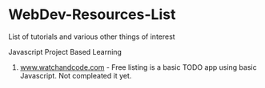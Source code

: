 # WebDev-Resources-List
List of tutorials and various other things of interest

Javascript Project Based Learning
1. www.watchandcode.com - Free listing is a basic TODO app using basic Javascript. Not compleated it yet.
